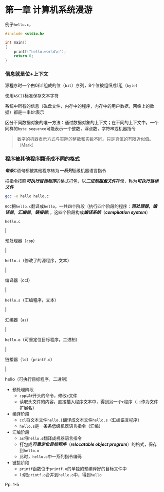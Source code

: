 # 第一章 计算机系统漫游

例子`hello.c`，

```c
#include <stdio.h>

int main()
{
    printf("hello,world\n");
    return 0;
}
```

### **信息就是位+上下文**

源程序时一个由0和1组成的位（`bit`）序列，8个位被组织成1组（`byte`）

使用`ASCII`标准保存文本字符

系统中所有的信息（磁盘文件，内存中的程序，内存中的用户数据，网络上的数据）都是一串bit表示

区分不同数据对象的唯一方法：通过数据对象的上下文；在不同的上下文中，一个同样的`byte sequence`可能表示一个整数，浮点数，字符串或机器指令

> 数字的机器表示方式与实际的整数和实数不同。只是真值的有限近似值。（Mark）
> 

### **程序被其他程序翻译成不同的格式**

***每条***C语句都被其他程序转为***一系列***低级机器语言指令

把指令按照***可执行目标程序***的格式打包，以***二进制磁盘文件***存储，称为***可执行目标文件***

```bash
gcc -o hello hello.c
```

`GCC`把`hello.c`翻译成`hello`，一共四个阶段（执行四个阶段的程序：***预处理器***，***编译器***，***汇编器***，***链接器***），这四个阶段构成***编译系统***（***compilation system***）

`hello.c`

|

预处理器（`cpp`）

|

`hello.i`（修改了的源程序，文本）

|

编译器（ccl）

|

`hello.s`（汇编程序，文本）

|

汇编器（`as`）

|

`hello.o`（可重定位目标程序，二进制）

|

链接器（`ld`）（`printf.o`）

|

hello（可执行目标程序，二进制）

- 预处理阶段
    - `cpp`以`#`开头的命令，修改`c`文件
    - 读取头文件的内容，直接插入程序文本中，得到另一个`c`程序（`.i`作为文件扩展名）
- 编译阶段
    - `ccl`将文本文件`hello.i`翻译成文本文件`hello.s`（汇编语言程序）
    - `hello.s`是一条条低级机器语言指令（汇编）
- 汇编阶段
    - `as`将`hello.s`翻译成机器语言指令
    - 打包成***可重定位目标程序***（***relocatable object program***）的格式，保存到`hello.o`
    - 此时，`hello.o`中一系列指令编码
- 链接阶段
    - `printf`函数位于`printf.o`的单独的预编译好的目标文件中
    - `ld`把`printf.o`合并到`hello.o`中，得到`hello`

Pp. 1-5